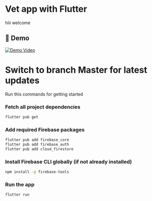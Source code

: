 # Vet app with Flutter

hiii welcome 

## 🔗 Demo
[![Demo Video](https://img.shields.io/badge/Watch-Demo-blue?style=for-the-badge&logo=google-drive)](https://drive.google.com/file/d/1s2Tz0XLeMgVBOjIeV-DGk-8mgR2xS0AG/view?usp=sharing)



# Switch to branch Master for latest updates 

Run this commands for getting started 

### Fetch all project dependencies
```bash
flutter pub get

```

### Add required Firebase packages
```bash
flutter pub add firebase_core
flutter pub add firebase_auth
flutter pub add cloud_firestore
```


### Install Firebase CLI globally (if not already installed)
```bash
npm install -g firebase-tools
```


### Run the app
```bash
flutter run
```